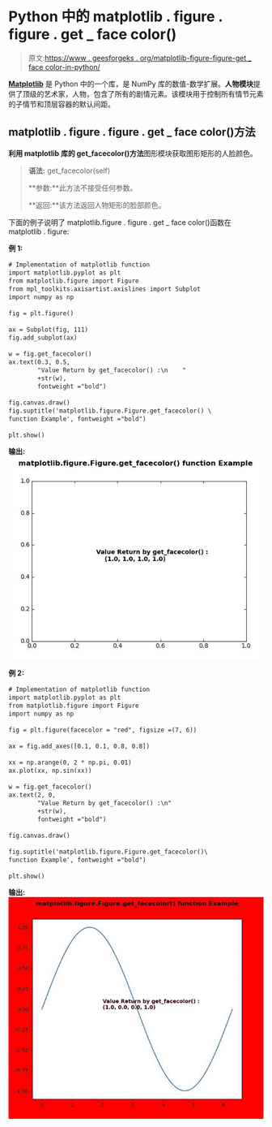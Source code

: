 # Python 中的 matplotlib . figure . figure . get _ face color()

> 原文:[https://www . geesforgeks . org/matplotlib-figure-figure-get _ face color-in-python/](https://www.geeksforgeeks.org/matplotlib-figure-figure-get_facecolor-in-python/)

**[Matplotlib](https://www.geeksforgeeks.org/python-introduction-matplotlib/)** 是 Python 中的一个库，是 NumPy 库的数值-数学扩展。**人物模块**提供了顶级的艺术家，人物，包含了所有的剧情元素。该模块用于控制所有情节元素的子情节和顶层容器的默认间距。

## matplotlib . figure . figure . get _ face color()方法

**利用 matplotlib 库的 get_facecolor()方法**图形模块获取图形矩形的人脸颜色。

> **语法:** get_facecolor(self)
> 
> **参数:**此方法不接受任何参数。
> 
> **返回:**该方法返回人物矩形的脸部颜色。

下面的例子说明了 matplotlib.figure . figure . get _ face color()函数在 matplotlib . figure:

**例 1:**

```
# Implementation of matplotlib function 
import matplotlib.pyplot as plt 
from matplotlib.figure import Figure
from mpl_toolkits.axisartist.axislines import Subplot 
import numpy as np 

fig = plt.figure() 

ax = Subplot(fig, 111) 
fig.add_subplot(ax)  

w = fig.get_facecolor()
ax.text(0.3, 0.5,
        "Value Return by get_facecolor() :\n    " 
        +str(w),
        fontweight ="bold")

fig.canvas.draw()
fig.suptitle('matplotlib.figure.Figure.get_facecolor() \
function Example', fontweight ="bold") 

plt.show()
```

**输出:**
![](img/77964bbd67187bdbf7cfd918c49a19c2.png)

**例 2:**

```
# Implementation of matplotlib function 
import matplotlib.pyplot as plt 
from matplotlib.figure import Figure
import numpy as np 

fig = plt.figure(facecolor = "red", figsize =(7, 6)) 

ax = fig.add_axes([0.1, 0.1, 0.8, 0.8])

xx = np.arange(0, 2 * np.pi, 0.01) 
ax.plot(xx, np.sin(xx)) 

w = fig.get_facecolor()
ax.text(2, 0, 
        "Value Return by get_facecolor() :\n"
        +str(w),
        fontweight ="bold")

fig.canvas.draw()

fig.suptitle('matplotlib.figure.Figure.get_facecolor()\
function Example', fontweight ="bold") 

plt.show()
```

**输出:**
![](img/f48eb8f2781830720682ffc44d146533.png)